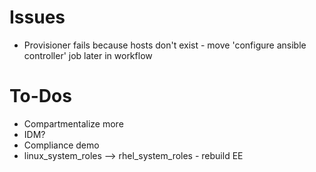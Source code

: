# Issues
- Provisioner fails because hosts don't exist - move 'configure ansible controller' job later in workflow

# To-Dos
- Compartmentalize more
- IDM?
- Compliance demo
- linux_system_roles --> rhel_system_roles - rebuild EE
